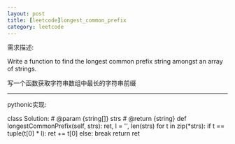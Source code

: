 ```yaml
---
layout: post
title: [leetcode]longest_common_prefix
category: leetcode
---
```


需求描述:

Write a function to find the longest common prefix string amongst an array of strings. 

写一个函数获取字符串数组中最长的字符串前缀

***
pythonic实现:

class Solution:
    # @param {string[]} strs
    # @return {string}
    def longestCommonPrefix(self, strs):
        ret, l = '', len(strs)
        for t in zip(*strs):
            if t == tuple(t[0] * l):
                ret += t[0]
            else:
                break
        return ret
